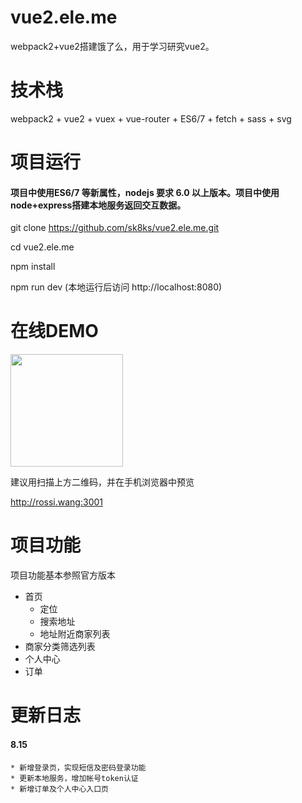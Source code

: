 # vue2.ele.me
webpack2+vue2搭建饿了么，用于学习研究vue2。
# 技术栈
webpack2 + vue2 + vuex + vue-router + ES6/7 + fetch + sass + svg
# 项目运行
#### 项目中使用ES6/7 等新属性，nodejs 要求 6.0 以上版本。项目中使用node+express搭建本地服务返回交互数据。
  git clone https://github.com/sk8ks/vue2.ele.me.git

  cd vue2.ele.me

  npm install

  npm run dev (本地运行后访问 http://localhost:8080)
# 在线DEMO

<img src="http://rossi.wang:8081/vue2.ele.me/1503386470.png" width="180px" height="180px" />

<p>建议用扫描上方二维码，并在手机浏览器中预览</p>

http://rossi.wang:3001

# 项目功能
项目功能基本参照官方版本
* 首页
  + 定位
  + 搜索地址
  + 地址附近商家列表
* 商家分类筛选列表
* 个人中心
* 订单
# 更新日志
#### 8.15
    * 新增登录页，实现短信及密码登录功能
    * 更新本地服务，增加帐号token认证
    * 新增订单及个人中心入口页
